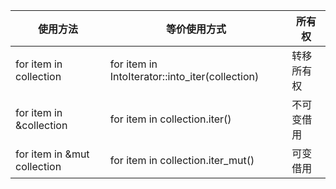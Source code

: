 
| 使用方法	                         | 等价使用方式	                                            |所有权|
|-------------------------------|----------------------------------------------------|---|
| for item in collection	       | for item in IntoIterator::into_iter(collection)	   |转移所有权|
| for item in &collection	      | for item in collection.iter()                      |	不可变借用|
| for item in &mut collection	  | for item in collection.iter_mut()                  |	可变借用|
